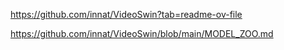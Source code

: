 https://github.com/innat/VideoSwin?tab=readme-ov-file

https://github.com/innat/VideoSwin/blob/main/MODEL_ZOO.md